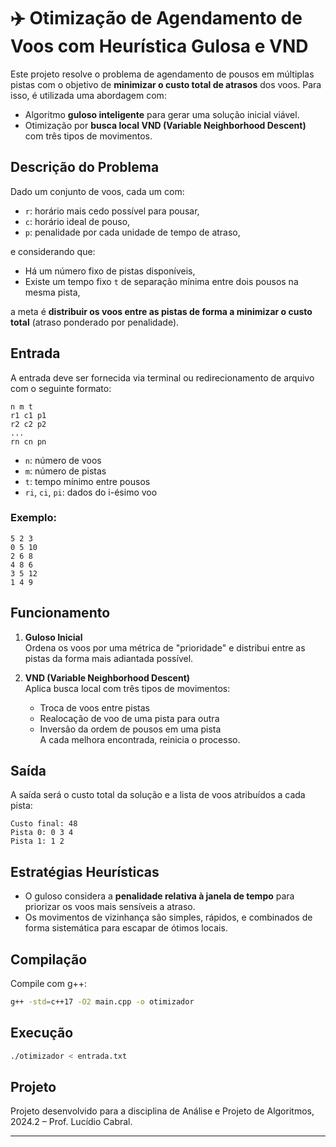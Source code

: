 # ✈️ Otimização de Agendamento de Voos com Heurística Gulosa e VND

Este projeto resolve o problema de agendamento de pousos em múltiplas pistas com o objetivo de **minimizar o custo total de atrasos** dos voos. Para isso, é utilizada uma abordagem com:

- Algoritmo **guloso inteligente** para gerar uma solução inicial viável.
- Otimização por **busca local VND (Variable Neighborhood Descent)** com três tipos de movimentos.

## Descrição do Problema

Dado um conjunto de voos, cada um com:
- `r`: horário mais cedo possível para pousar,
- `c`: horário ideal de pouso,
- `p`: penalidade por cada unidade de tempo de atraso,

e considerando que:
- Há um número fixo de pistas disponíveis,
- Existe um tempo fixo `t` de separação mínima entre dois pousos na mesma pista,

a meta é **distribuir os voos entre as pistas de forma a minimizar o custo total** (atraso ponderado por penalidade).

## Entrada

A entrada deve ser fornecida via terminal ou redirecionamento de arquivo com o seguinte formato:

```
n m t
r1 c1 p1
r2 c2 p2
...
rn cn pn
```

- `n`: número de voos
- `m`: número de pistas
- `t`: tempo mínimo entre pousos
- `ri`, `ci`, `pi`: dados do i-ésimo voo

### Exemplo:
```
5 2 3
0 5 10
2 6 8
4 8 6
3 5 12
1 4 9
```

## Funcionamento

1. **Guloso Inicial**  
   Ordena os voos por uma métrica de "prioridade" e distribui entre as pistas da forma mais adiantada possível.

2. **VND (Variable Neighborhood Descent)**  
   Aplica busca local com três tipos de movimentos:
   - Troca de voos entre pistas
   - Realocação de voo de uma pista para outra
   - Inversão da ordem de pousos em uma pista  
   A cada melhora encontrada, reinicia o processo.

## Saída

A saída será o custo total da solução e a lista de voos atribuídos a cada pista:

```
Custo final: 48
Pista 0: 0 3 4
Pista 1: 1 2
```

## Estratégias Heurísticas

- O guloso considera a **penalidade relativa à janela de tempo** para priorizar os voos mais sensíveis a atraso.
- Os movimentos de vizinhança são simples, rápidos, e combinados de forma sistemática para escapar de ótimos locais.

## Compilação

Compile com g++:
```bash
g++ -std=c++17 -O2 main.cpp -o otimizador
```

## Execução

```bash
./otimizador < entrada.txt
```

## Projeto

Projeto desenvolvido para a disciplina de Análise e Projeto de Algoritmos, 2024.2 – Prof. Lucídio Cabral.

---
